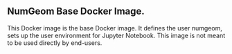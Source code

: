 ## NumGeom Base Docker Image.

This Docker image is the base Docker image. It defines the user numgeom, sets up the user environment for Jupyter Notebook. This image is not meant to be used directly by end-users.
